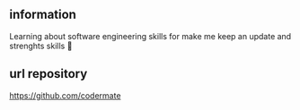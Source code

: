 ## information
Learning about software engineering skills for make me keep an update and strenghts skills 🚀

## url repository
https://github.com/codermate
